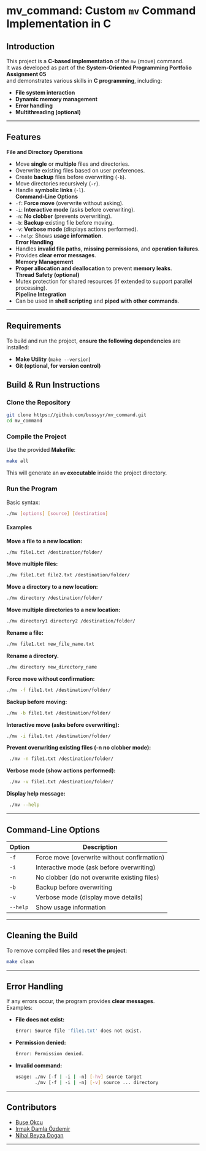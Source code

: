 # mv_command: Custom `mv` Command Implementation in C

##  Introduction
This project is a **C-based implementation** of the `mv` (move) command.  
It was developed as part of the **System-Oriented Programming Portfolio Assignment 05**  
and demonstrates various skills in **C programming**, including:
- **File system interaction**
- **Dynamic memory management**
- **Error handling**
- **Multithreading (optional)**

---

## Features
**File and Directory Operations**  
   - Move **single** or **multiple** files and directories.  
   - Overwrite existing files based on user preferences.  
   - Create **backup** files before overwriting (`-b`).  
   - Move directories recursively (`-r`).  
   - Handle **symbolic links** (`-l`).  
**Command-Line Options**  
   - `-f`: **Force move** (overwrite without asking).  
   - `-i`: **Interactive mode** (asks before overwriting).  
   - `-n`: **No clobber** (prevents overwriting).  
   - `-b`: **Backup** existing file before moving.  
   - `-v`: **Verbose mode** (displays actions performed).  
   - `--help`: Shows **usage information**.  
**Error Handling**  
   - Handles **invalid file paths**, **missing permissions**, and **operation failures**.  
   - Provides **clear error messages**.  
**Memory Management**  
   - **Proper allocation and deallocation** to prevent **memory leaks**.  
**Thread Safety (optional)**  
   - Mutex protection for shared resources (if extended to support parallel processing).  
 **Pipeline Integration**  
   - Can be used in **shell scripting** and **piped with other commands**.

---

## Requirements
To build and run the project, **ensure the following dependencies** are installed:

- **Make Utility** (`make --version`)
- **Git (optional, for version control)**


## Build & Run Instructions

###  Clone the Repository
```bash
git clone https://github.com/bussyyr/mv_command.git
cd mv_command
```

###  Compile the Project
Use the provided **Makefile**:
```bash
make all
```
This will generate an **`mv` executable** inside the project directory.

###  Run the Program
Basic syntax:
```bash
./mv [options] [source] [destination]
```

####  **Examples**
**Move a file to a new location:**
   ```bash
   ./mv file1.txt /destination/folder/
   ```
**Move multiple files:**
   ```bash
   ./mv file1.txt file2.txt /destination/folder/
   ```
**Move a directory to a new location:**
   ```bash
   ./mv directory /destination/folder/
   ```
**Move multiple directories to a new location:**
   ```bash
   ./mv directory1 directory2 /destination/folder/
   ```
**Rename a file:**
   ```bash
   ./mv file1.txt new_file_name.txt
   ```
**Rename a directory.**
   ```bash
   ./mv directory new_directory_name
   ```
**Force move without confirmation:**
   ```bash
   ./mv -f file1.txt /destination/folder/
   ```
 **Backup before moving:**
   ```bash
   ./mv -b file1.txt /destination/folder/
   ```
 **Interactive move (asks before overwriting):**
   ```bash
   ./mv -i file1.txt /destination/folder/
   ```
**Prevent overwriting existing files (-n no clobber mode):**
  ```bash
   ./mv -n file1.txt /destination/folder/
   ```
**Verbose mode (show actions performed):**
  ```bash
   ./mv -v file1.txt /destination/folder/
   ```
**Display help message:**
  ```bash
   ./mv --help
   ```
---

##  Command-Line Options
| Option | Description |
|--------|-------------|
| `-f` | Force move (overwrite without confirmation) |
| `-i` | Interactive mode (ask before overwriting) |
| `-n` | No clobber (do not overwrite existing files) |
| `-b` | Backup before overwriting |
| `-v` | Verbose mode (display move details) |
| `--help` | Show usage information |
---

## **Cleaning the Build**
To remove compiled files and **reset the project**:
```bash
make clean
```

---

## Error Handling
If any errors occur, the program provides **clear messages**.  
Examples:
- **File does not exist:**
  ```bash
  Error: Source file 'file1.txt' does not exist.
  ```
- **Permission denied:**
  ```bash
  Error: Permission denied.
  ```
- **Invalid command:**
  ```bash
  usage: ./mv [-f | -i | -n] [-hv] source target
         ./mv [-f | -i | -n] [-v] source ... directory
  ```

---

## Contributors
- [Buse Okcu](https://github.com/bussyyr)
- [Irmak Damla Özdemir](https://github.com/irmakozfe)
- [Nihal Beyza Dogan](https://github.com/nihalbeyzadogan)

---

